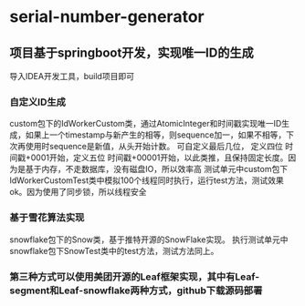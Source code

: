 # serial-number-generator
## 项目基于springboot开发，实现唯一ID的生成
导入IDEA开发工具，build项目即可
### 自定义ID生成
custom包下的IdWorkerCustom类，通过AtomicInteger和时间戳实现唯一ID生成，如果上一个timestamp与新产生的相等，则sequence加一，如果不相等，下次再使用时sequence是新值，从头开始计数。
可自定义最后几位， 定义四位 时间戳+0001开始，定义五位 时间戳+00001开始，以此类推，且保持固定长度。因为是基于内存，不走数据库，没有磁盘IO，所以效率高
测试单元中custom包下IdWorkerCustomTest类中模拟100个线程同时执行，运行test方法，测试效果ok。因为使用了同步锁，所以线程安全
### 基于雪花算法实现
snowflake包下的Snow类，基于推特开源的SnowFlake实现。
执行测试单元中snowflake包下SnowTest类中的test方法，测试方法同上。


### 第三种方式可以使用美团开源的Leaf框架实现，其中有Leaf-segment和Leaf-snowflake两种方式，github下载源码部署 
